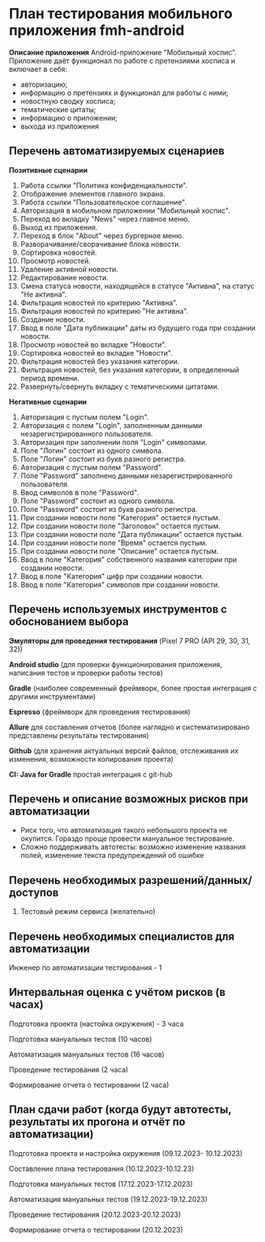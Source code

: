 # **План тестирования мобильного приложения fmh-android**
**Описание приложения**
Android-приложение "Мобильный хоспис".
Приложение даёт функционал по работе с претензиями хосписа и включает в себя:
- авторизацию;
- информацию о претензиях и функционал для работы с ними;
- новостную сводку хосписа;
- тематические цитаты;
- информацию о приложении;
- выхода из приложения


## **Перечень автоматизируемых сценариев**

**Позитивные сценарии**

1. Работа ссылки "Политика конфиденциальности".
2. Отображение элементов главного экрана.
3. Работа ссылки "Пользовательское соглашение".
4. Авторизация в мобильном приложении "Мобильный хоспис".
5. Переход во вкладку "News" через главное меню.
6. Выход из приложения.
7. Переход в блок "About" через бургерное меню.
8. Разворачивание/сворачивание блока новости.
9. Сортировка новостей.
10. Просмотр новостей.
11. Удаление активной новости.
12. Редактирование новости.
13. Смена статуса новости, находящейся в статусе "Активна", на статус "Не активна".
14. Фильтрация новостей по критерию "Активна".
15. Фильтрация новостей по критерию "Не активна".
16. Создание новости.
17. Ввод в поле "Дата публикации" даты из будущего года при создании новости.
18. Просмотр новостей во вкладке "Новости".
19. Сортировка новостей во вкладке "Новости".
20. Фильтрация новостей без указания категории.
21. Фильтрация новостей, без указания категории, в определенный период времени.
22. Развернуть/свернуть вкладку с тематическими цитатами.

**Негативные сценарии**

1. Авторизация с пустым полем "Login".
2. Авторизация с полем "Login", заполненным данными незарегистрированного пользователя.
3. Авторизация при заполнении поля "Login" символами.
4. Поле "Логин" состоит из одного символа.
5. Поле "Логин" состоит из букв разного регистра.
6. Авторизация с пустым полем "Password".
7. Поле "Password" заполнено данными незарегистрированного пользователя.
8. Ввод символов в поле "Password".
9. Поле "Password" состоит из одного символа.
10. Поле "Password" состоит из букв разного регистра.
11. При создании новости поле "Категория" остается пустым.
12. При создании новости поле "Заголовок" остается пустым.
13. При создании новости поле "Дата публикации" остается пустым.
14. При создании новости поле "Время" остается пустым.
15. При создании новости поле "Описание" остается пустым.
16. Ввод в поле "Категория" собственного названия категории при создании новости.
17. Ввод в поле "Категория" цифр при создании новости.
18. Ввод в поле "Категория" символов при создании новости.


## **Перечень используемых инструментов с обоснованием выбора**

**Эмуляторы для проведения тестирования** (Pixel 7 PRO (API 29, 30, 31, 32))

**Android studio** (для проверки функционирования приложения, написания тестов и проверки работы тестов)

**Gradle** (наиболее современный фреймворк, более простая интеграция с другими инструментами)

**Espresso** (фреймворк для проведения тестирования)

**Allure** для составления отчетов (более наглядно и систематизировано представлены результаты тестирования)

**Github** (для хранения актуальных версий файлов, отслеживания их изменения, возможности копирования проекта)

**CI: Java for Gradle** простая интеграция с git-hub

## **Перечень и описание возможных рисков при автоматизации**

- Риск того, что автоматизация такого небольшого проекта не окупится. Гораздо проще провести мануальное тестирование.
- Сложно поддерживать автотесты: возможно изменение названия полей, изменение текста предупреждений об ошибке

## **Перечень необходимых разрешений/данных/доступов**

1. Тестовый режим сервиса (желательно)

## **Перечень необходимых специалистов для автоматизации**

Инженер по автоматизации тестирования - 1

## **Интервальная оценка с учётом рисков (в часах)**

Подготовка проекта (настойка окружения) - 3 часа

Подготовка мануальных тестов (10 часов)

Автоматизация мануальных тестов (16 часов)

Проведение тестирования (2 часа)

Формирование отчета о тестировании (2 часа)

## **План сдачи работ (когда будут автотесты, результаты их прогона и отчёт по автоматизации)**

Подготовка проекта и настройка окружения (09.12.2023- 10.12.2023)

Составление плана тестирования (10.12.2023-10.12.23)

Подготовка мануальных тестов (17.12.2023-17.12.2023)

Автоматизация мануальных тестов (19.12.2023-19.12.2023)

Проведение тестирования (20.12.2023-20.12.2023)

Формирование отчета о тестировании (20.12.2023)
